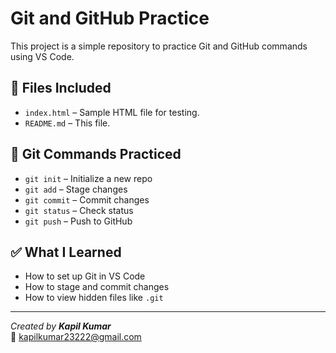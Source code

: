 # Git and GitHub Practice

This project is a simple repository to practice Git and GitHub commands using VS Code.

## 📁 Files Included

- `index.html` – Sample HTML file for testing.
- `README.md` – This file.

## 🚀 Git Commands Practiced

- `git init` – Initialize a new repo
- `git add` – Stage changes
- `git commit` – Commit changes
- `git status` – Check status
- `git push` – Push to GitHub

## ✅ What I Learned

- How to set up Git in VS Code  
- How to stage and commit changes  
- How to view hidden files like `.git`

---

*Created by **Kapil Kumar***  
📧 kapilkumar23222@gmail.com
